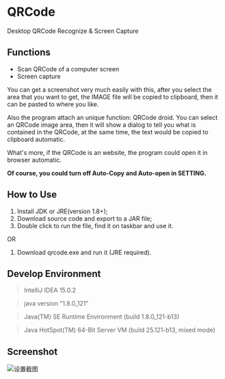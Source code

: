 # QRCode

Desktop QRCode Recognize & Screen Capture

## Functions

 + Scan QRCode of a computer screen
 + Screen capture

You can get a screenshot very much easily with this, after you select the area that you want to get, the IMAGE file will be copied to clipboard, then it can be pasted to where you like. 

Also the program attach an unique function: QRCode droid. You can select an QRCode image area, then it will show a dialog to tell you what is contained in the QRCode, at the same time, the text would be copied to clipboard automatic.
 
What's more, if the QRCode is an website, the program could open it in browser automatic.

**Of course, you could turn off Auto-Copy and Auto-open in SETTING.**

## How to Use

1. Install JDK or JRE(version 1.8+);
2. Download source code and export to a JAR file;
3. Double click to run the file, find it on taskbar and use it.

OR

1. Download qrcode.exe and run it (JRE required).

## Develop Environment

> IntelliJ IDEA 15.0.2

> java version "1.8.0_121"

> Java(TM) SE Runtime Environment (build 1.8.0_121-b13)

> Java HotSpot(TM) 64-Bit Server VM (build 25.121-b13, mixed mode)

## Screenshot

![设置截图](https://github.com/lifankohome/QRCode/blob/master/20171117194114.jpg)
